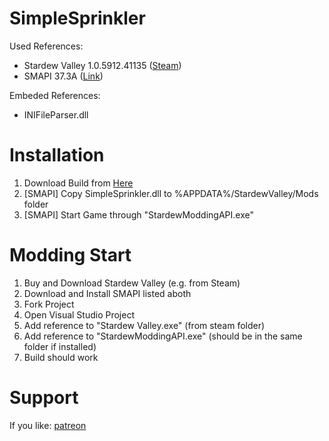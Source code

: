 # SimpleSprinkler

Used References:
- Stardew Valley 1.0.5912.41135 ([Steam](http://store.steampowered.com/app/413150/?l=german)) 
- SMAPI 37.3A ([Link](http://community.playstarbound.com/threads/stardew-modding-api-0-37.108375/))

Embeded References:
- INIFileParser.dll

# Installation
1. Download Build from [Here](https://github.com/ADoby/SimpleSprinkler/releases)
2. [SMAPI] Copy SimpleSprinkler.dll to %APPDATA%/StardewValley/Mods folder
3. [SMAPI] Start Game through "StardewModdingAPI.exe"

# Modding Start
1. Buy and Download Stardew Valley (e.g. from Steam)
2. Download and Install SMAPI listed aboth
3. Fork Project
4. Open Visual Studio Project
5. Add reference to "Stardew Valley.exe" (from steam folder)
6. Add reference to "StardewModdingAPI.exe" (should be in the same folder if installed)
7. Build should work


# Support
If you like: [patreon](https://www.patreon.com/TZed?ty=h)
